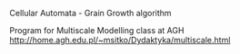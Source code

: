 ﻿Cellular Automata - Grain Growth algorithm

Program for Multiscale Modelling class at AGH http://home.agh.edu.pl/~msitko/Dydaktyka/multiscale.html